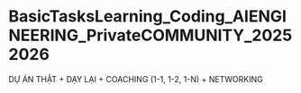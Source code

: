 # BasicTasksLearning_Coding_AIENGINEERING_PrivateCOMMUNITY_20252026
DỰ ÁN THẬT + DẠY LẠI + COACHING (1-1, 1-2, 1-N) + NETWORKING
